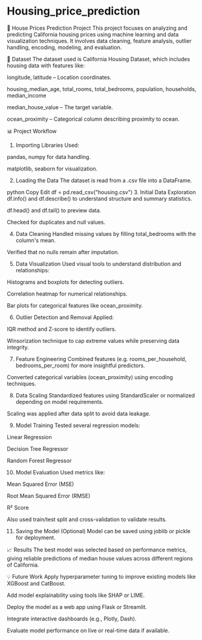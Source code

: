 # Housing_price_prediction

🏡 House Prices Prediction Project
This project focuses on analyzing and predicting California housing prices using machine learning and data visualization techniques. It involves data cleaning, feature analysis, outlier handling, encoding, modeling, and evaluation.

📁 Dataset
The dataset used is California Housing Dataset, which includes housing data with features like:

longitude, latitude – Location coordinates.

housing_median_age, total_rooms, total_bedrooms, population, households, median_income

median_house_value – The target variable.

ocean_proximity – Categorical column describing proximity to ocean.

📊 Project Workflow
1. Importing Libraries
Used:

pandas, numpy for data handling.

matplotlib, seaborn for visualization.

2. Loading the Data
The dataset is read from a .csv file into a DataFrame.

python
Copy
Edit
df = pd.read_csv("housing.csv")
3. Initial Data Exploration
df.info() and df.describe() to understand structure and summary statistics.

df.head() and df.tail() to preview data.

Checked for duplicates and null values.

4. Data Cleaning
Handled missing values by filling total_bedrooms with the column's mean.

Verified that no nulls remain after imputation.

5. Data Visualization
Used visual tools to understand distribution and relationships:

Histograms and boxplots for detecting outliers.

Correlation heatmap for numerical relationships.

Bar plots for categorical features like ocean_proximity.

6. Outlier Detection and Removal
Applied:

IQR method and Z-score to identify outliers.

Winsorization technique to cap extreme values while preserving data integrity.

7. Feature Engineering
Combined features (e.g. rooms_per_household, bedrooms_per_room) for more insightful predictors.

Converted categorical variables (ocean_proximity) using encoding techniques.

8. Data Scaling
Standardized features using StandardScaler or normalized depending on model requirements.

Scaling was applied after data split to avoid data leakage.

9. Model Training
Tested several regression models:

Linear Regression

Decision Tree Regressor

Random Forest Regressor

10. Model Evaluation
Used metrics like:

Mean Squared Error (MSE)

Root Mean Squared Error (RMSE)

R² Score

Also used train/test split and cross-validation to validate results.

11. Saving the Model (Optional)
Model can be saved using joblib or pickle for deployment.

📈 Results
The best model was selected based on performance metrics, giving reliable predictions of median house values across different regions of California.

💡 Future Work
Apply hyperparameter tuning to improve existing models like XGBoost and CatBoost.

Add model explainability using tools like SHAP or LIME.

Deploy the model as a web app using Flask or Streamlit.

Integrate interactive dashboards (e.g., Plotly, Dash).

Evaluate model performance on live or real-time data if available.


